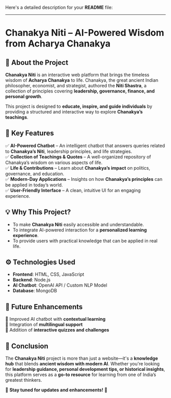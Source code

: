 Here's a detailed description for your **README** file:  

---

# **Chanakya Niti – AI-Powered Wisdom from Acharya Chanakya**  

## 📌 **About the Project**  
**Chanakya Niti** is an interactive web platform that brings the timeless wisdom of **Acharya Chanakya** to life. Chanakya, the great ancient Indian philosopher, economist, and strategist, authored the **Niti Shastra**, a collection of principles covering **leadership, governance, finance, and personal growth**.  

This project is designed to **educate, inspire, and guide individuals** by providing a structured and interactive way to explore **Chanakya’s teachings**.  

## 🚀 **Key Features**  

✅ **AI-Powered Chatbot** – An intelligent chatbot that answers queries related to **Chanakya’s Niti**, leadership principles, and life strategies.  
✅ **Collection of Teachings & Quotes** – A well-organized repository of Chanakya’s wisdom on various aspects of life.  
✅ **Life & Contributions** – Learn about **Chanakya’s impact** on politics, governance, and education.  
✅ **Modern-Day Applications** – Insights on how **Chanakya’s principles** can be applied in today’s world.  
✅ **User-Friendly Interface** – A clean, intuitive UI for an engaging experience.  

## 💡 **Why This Project?**  
- To make **Chanakya Niti** easily accessible and understandable.  
- To integrate AI-powered interaction for a **personalized learning experience**.  
- To provide users with practical knowledge that can be applied in real life.  

## ⚙️ **Technologies Used**  
- **Frontend**: HTML, CSS, JavaScript  
- **Backend**: Node.js 
- **AI Chatbot**: OpenAI API / Custom NLP Model  
- **Database**: MongoDB

## 🎯 **Future Enhancements**  
🔹 Improved AI chatbot with **contextual learning**  
🔹 Integration of **multilingual support**  
🔹 Addition of **interactive quizzes and challenges**  

## 📜 **Conclusion**  
The **Chanakya Niti** project is more than just a website—it's a **knowledge hub** that blends **ancient wisdom with modern AI**. Whether you're looking for **leadership guidance, personal development tips, or historical insights**, this platform serves as a **go-to resource** for learning from one of India’s greatest thinkers.  

🔗 **Stay tuned for updates and enhancements!** 🚀
